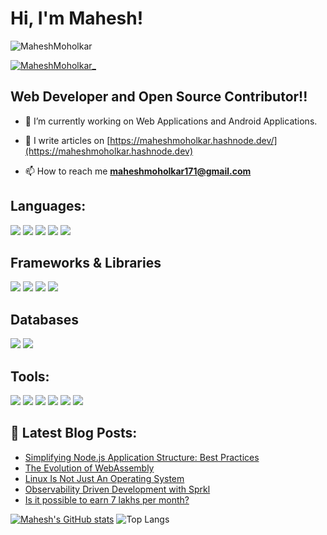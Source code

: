 # Hi, I'm Mahesh!

<p align="left"> <img src="https://komarev.com/ghpvc/?username=MaheshMoholkar&label=Profile%20views&color=0e75b6&style=flat" alt="MaheshMoholkar" /> </p>
<p align="left"> <a href="https://twitter.com/100rabhcsmc" target="blank"><img src="https://img.shields.io/twitter/follow/MaheshMoholkar_?logo=twitter&style=for-the-badge" alt="MaheshMoholkar_" /></a> </p>

## Web Developer and Open Source Contributor!!

- 🌱 I’m currently working on Web Applications and Android Applications.

- 📝 I write articles on [https://maheshmoholkar.hashnode.dev/](https://maheshmoholkar.hashnode.dev)

- 📫 How to reach me **maheshmoholkar171@gmail.com**

## Languages:
<p>
  <img src="https://img.shields.io/badge/Java-ED8B00?style=for-the-badge&logo=java&logoColor=white" />
  <img src="https://img.shields.io/badge/JavaScript-323330?style=for-the-badge&logo=javascript&logoColor=F7DF1E" />
  <img src="https://img.shields.io/badge/Go-00ADD8?style=for-the-badge&logo=go&logoColor=white" />
  <img src="https://img.shields.io/badge/rust-%23000000.svg?style=for-the-badge&logo=rust&logoColor=white" />
  <img src="https://img.shields.io/badge/python-3670A0?style=for-the-badge&logo=python&logoColor=ffdd54" />
</p>

## Frameworks & Libraries
<p>
  <img src="https://img.shields.io/badge/Node.js-339933?style=for-the-badge&logo=nodedotjs&logoColor=white" />
  <img src="https://img.shields.io/badge/express.js-%23404d59.svg?style=for-the-badge&logo=express&logoColor=%2361DAFB" />
  <img src="https://img.shields.io/badge/React-20232A?style=for-the-badge&logo=react&logoColor=61DAFB" />
  <img src="https://img.shields.io/badge/angular-%23DD0031.svg?style=for-the-badge&logo=angular&logoColor=white" />
</p>

## Databases
<p>
  <img src="https://img.shields.io/badge/MySQL-00000F?style=for-the-badge&logo=mysql&logoColor=white" />
  <img src="https://img.shields.io/badge/MongoDB-4EA94B?style=for-the-badge&logo=mongodb&logoColor=white" />  
</p>

## Tools:
<p>
  <img src="https://img.shields.io/badge/Linux-FCC624?style=for-the-badge&logo=linux&logoColor=black" />
  <img src="https://img.shields.io/badge/DigitalOcean-%230167ff.svg?style=for-the-badge&logo=digitalOcean&logoColor=white" />
  <img src="https://img.shields.io/badge/docker-%230db7ed.svg?style=for-the-badge&logo=docker&logoColor=white" />
  <img src="https://img.shields.io/badge/kubernetes-%23326ce5.svg?style=for-the-badge&logo=kubernetes&logoColor=white" />
  <img src="https://img.shields.io/badge/jenkins-%232C5263.svg?style=for-the-badge&logo=jenkins&logoColor=white" />
  <img src="https://img.shields.io/badge/Firebase-039BE5?style=for-the-badge&logo=Firebase&logoColor=white" />
</p>

## 📕 Latest Blog Posts:

<!-- BLOG-POST-LIST:START -->
- [Simplifying Node.js Application Structure: Best Practices](https://maheshmoholkar.hashnode.dev/simplifying-nodejs-application-structure-best-practices)
- [The Evolution of WebAssembly](https://maheshmoholkar.hashnode.dev/the-evolution-of-webassembly)
- [Linux Is Not Just An Operating System](https://maheshmoholkar.hashnode.dev/linux-is-not-just-an-operating-system)
- [Observability Driven Development with Sprkl](https://maheshmoholkar.hashnode.dev/observability-driven-development-with-sprkl)
- [Is it possible to earn 7 lakhs per month?](https://maheshmoholkar.hashnode.dev/is-it-possible-to-earn-7-lakhs-per-month)
<!-- BLOG-POST-LIST:END -->


[![Mahesh's GitHub stats](https://github-readme-stats.vercel.app/api?username=MaheshMoholkar&count_private=true&theme=tokyonight&show_icons=true)]()
![Top Langs](https://github-readme-stats.vercel.app/api/top-langs/?username=MaheshMoholkar&hide=css&hide_progress=true&theme=tokyonight)
